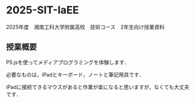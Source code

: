 # 2025-SIT-IaEE
2025年度　湘南工科大学附属高校　技術コース　2年生向け授業資料

## 授業概要

P5.jsを使ってメディアプログラミングを体験します．

必要なものは，iPadとキーボード，ノートと筆記用具です．

iPadに接続できるマウスがあると作業が楽になると思いますが，なくても大丈夫です．